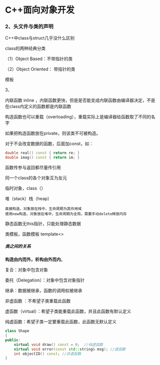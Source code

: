 # C++面向对象开发

### 2、头文件与类的声明

C++中class与struct几乎没什么区别

class的两种经典分类

（1）Object Based：不带指针的类

（2）Object Oriented： 带指针的类

模板

3、

内联函数 inline ，内联函数更快，但是是否能变成内联函数由编译器决定，不是在class内定义的函数都是内联函数

构造函数也可以重载（overloading），重载实际上是编译器给函数取了不同的名字 

如果把构造函数放在private，则该类不可被构造。

对于不会改变数据的函数，后面加const，如：

```c++
double real() const { return re; }
double imag() const { return im; }
```

函数传参与返回都尽量传引用

同一个class的各个对象互为友元

临时对象，class（）

堆（stack）栈（heap）

```
直接构造，对象放在栈中，生命周期为其作用域
使用new构造，对象放在堆中，生命周期为全局，需要手动delete释放内存
```

静态函数无this指针，只能处理静态数据

类模板，函数模板 template<>



##### 类之间的关系

**构造由内而外，析构由外而内**。

复合：对象中包含对象

委托（Delegation）：对象中包含对象指针

继承：数据被继承，函数的调用权被继承



非虚函数 ：不希望子类重载此函数

虚函数（virtual）：希望子类能重载此函数，并且此函数有默认定义

纯虚函数：希望子类一定要重载此函数，此函数无默认定义

```c++
class Shape
{
public:
	virtual void draw() const = 0;  //纯虚函数
	virtual void error(const std::string& msg); //虚函数
	int objectID() const; //非虚函数
}
```

